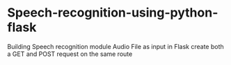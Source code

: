# Speech-recognition-using-python-flask
Building Speech recognition module
Audio File as input in Flask
create both a GET and POST request on the same route
